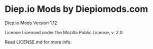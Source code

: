 # Diep.io Mods by Diepiomods.com
Diep.io Mods Version 1.12

License
Licensed under the Mozilla Public License, v. 2.0

Read LICENSE.md for more info.

